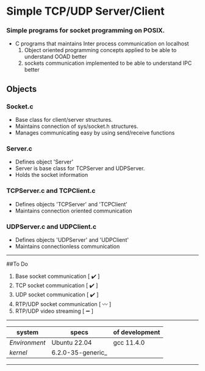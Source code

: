 # Simple TCP/UDP Server/Client
### Simple programs for socket programming on POSIX.

- C programs that maintains Inter process communication on localhost
  1. Object oriented programming concepts applied to be able to understand OOAD better
  2. sockets communication implemented to be able to understand IPC better

## Objects
### Socket.c
- Base class for client/server structures.
- Maintains connection of sys/socket.h structures.
- Manages communicating easy by using send/receive functions

### Server.c
- Defines object 'Server'
- Server is base class for TCPServer and UDPServer.
- Holds the socket information

### TCPServer.c and TCPClient.c
- Defines objects 'TCPServer' and 'TCPClient'
- Maintains connection oriented communication

### UDPServer.c and UDPClient.c
- Defines objects 'UDPServer' and 'UDPClient'
- Maintains connectionless communication

***
##To Do
1. Base socket communication [ :heavy_check_mark: ]
2. TCP socket communication [ :heavy_check_mark: ]
3. UDP socket communication [ :heavy_check_mark: ]
4. RTP/UDP socket communication [ :wavy_dash: ]
5. RTP/UDP video streaming [ :heavy_minus_sign: ]
***
system | specs | of development|
--- | --- | --- |
_Environment_| Ubuntu 22.04| gcc 11.4.0
_kernel_  | 6.2.0-35-generic_
  ***

